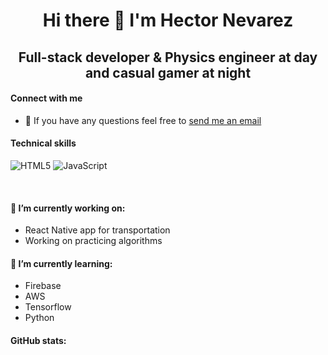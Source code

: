 <h1 align="center">
Hi there 👋 I'm Hector Nevarez
</h1>

<h2 align="center">
Full-stack developer & Physics engineer at day and casual gamer at night
</h2>

#### Connect with me

- 💬 If you have any questions feel free to <a href="mailto:hanevarezg@gmail.com?subject=Email from Github README">send me an email</a>

#### Technical skills
![HTML5](https://img.shields.io/badge/Code-html5-%23E34F26.svg?style=plastic&logo=html5&logoColor=%23E34F26)
![JavaScript](https://img.shields.io/badge/Code-javascript-%23F7DF1E.svg?style=plastic&logo=javascript&logoColor=%23F7DF1E)

</br>

#### 🔭 I’m currently working on:

- React Native app for transportation
- Working on practicing algorithms

#### 🌱 I’m currently learning:

- Firebase
- AWS
- Tensorflow
- Python

#### GitHub stats:

<!--
**hector-nevarez/hector-nevarez** is a ✨ _special_ ✨ repository because its `README.md` (this file) appears on your GitHub profile.

Here are some ideas to get you started:


- 🌱 I’m currently learning ...
- 👯 I’m looking to collaborate on ...
- 🤔 I’m looking for help with ...
- 💬 Ask me about ...
- 📫 How to reach me: ...
- 😄 Pronouns: ...
- ⚡ Fun fact: ...
-->
